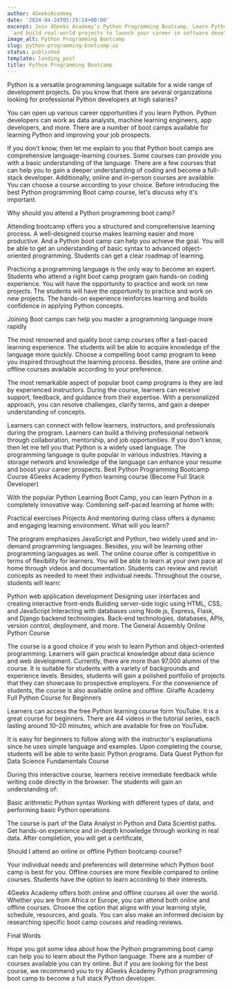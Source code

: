 ```yaml
---
author: 4GeeksAcademy
date: '2024-04-24T05:29:14+00:00'
excerpt: Join 4Geeks Academy’s Python Programming Bootcamp. Learn Python from experts
  and build real-world projects to launch your career in software development.
image_alt: Python Programming Bootcamp
slug: python-programming-bootcamp-us
status: published
template: landing_post
title: Python Programming Bootcamp
---
```

Python is a versatile programming language suitable for a wide range of development projects. Do you know that there are several organizations looking for professional Python developers at high salaries? 

You can open up various career opportunities if you learn Python. Python developers can work as data analysts, machine learning engineers, app developers, and more. There are a number of boot camps available for learning Python and improving your job prospects.

If you don't know, then let me explain to you that Python boot camps are comprehensive language-learning courses. Some courses can provide you with a basic understanding of the language. There are a few courses that can help you to gain a deeper understanding of coding and become a full-stack developer. Additionally, online and in-person courses are available. You can choose a course according to your choice. Before introducing the best Python programming Boot camp course, let's discuss why it's important.

Why should you attend a Python programming boot camp?

Attending bootcamp offers you a structured and comprehensive learning process. 
A well-designed course makes learning easier and more productive. And a Python boot camp can help you achieve the goal. You will be able to get an understanding of basic syntax to advanced object-oriented programming. Students can get a clear roadmap of learning.  

Practicing a programming language is the only way to become an expert. Students who attend a right boot camp program gain hands-on coding experience. You will have the opportunity to practice and work on new projects. The students will have the opportunity to practice and work on new projects. The hands-on experience reinforces learning and builds confidence in applying Python concepts.

Joining Boot camps can help you master a programming language more rapidly

The most renowned and quality boot camp courses offer a fast-paced learning experience. The students will be able to acquire knowledge of the language more quickly. Choose a compelling boot camp program to keep you inspired throughout the learning process. Besides, there are online and offline courses available according to your preference. 

The most remarkable aspect of popular boot camp programs is they are led by experienced instructors.  During the course, learners can receive support, feedback, and guidance from their expertise. With a personalized approach, you can resolve challenges, clarify terms, and gain a deeper understanding of concepts. 

Learners can connect with fellow learners, instructors, and professionals during the program. Learners can build a thriving professional network through collaboration, mentorship, and job opportunities. If you don't know, then let me tell you that Python is a widely used language. The programming language is quite popular in various industries. Having a storage network and knowledge of the language can enhance your resume and boost your career prospects.
Best Python Programming Bootcamp Course 
4Geeks Academy Python learning course (Become Full Stack Developer) 

With the popular Python Learning Boot Camp, you can learn Python in a completely innovative way. Combining self-paced learning at home with:

Practical exercises
Projects
And mentoring during class offers a dynamic and engaging learning environment. 
What will you learn?

The program emphasizes JavaScript and Python, two widely used and in-demand programming languages. Besides, you will be learning other programming languages as well. The online course offer is competitive in terms of flexibility for learners. You will be able to learn at your own pace at home through videos and documentation. Students can review and revisit concepts as needed to meet their individual needs. Throughout the course, students will learn:

Python web application development
Designing user interfaces and creating interactive front-ends
Building server-side logic using HTML, CSS, and JavaScript
Interacting with databases using Node.js, Express, Flask, and Django backend technologies. 
Back-end technologies, databases, APIs, version control, deployment, and more. 
The General Assembly Online Python Course

The course is a good choice if you wish to learn Python and object-oriented programming. Learners will gain practical knowledge about data science and web development. Currently, there are more than 97,000 alumni of the course. It is suitable for students with a variety of backgrounds and experience levels. Besides, students will gain a polished portfolio of projects that they can showcase to prospective employers. For the convenience of students, the course is also available online and offline. 
Giraffe Academy Full Python Course for Beginners

Learners can access the free Python learning course form YouTube. It is a great course for beginners. There are 44 videos in the tutorial series, each lasting around 10–20 minutes, which are available for free on YouTube.

It is easy for beginners to follow along with the instructor's explanations since he uses simple language and examples. Upon completing the course, students will be able to write basic Python programs.
Data Quest Python for Data Science Fundamentals Course

During this interactive course, learners receive immediate feedback while writing code directly in the browser. The students will gain an understanding of:

Basic arithmetic
 Python syntax
Working with different types of data, and performing basic Python operations

The course is part of the Data Analyst in Python and Data Scientist paths. Get hands-on experience and in-depth knowledge through working in real data. After completion, you will get a certificate,

Should I attend an online or offline Python bootcamp course?

Your individual needs and preferences will determine which Python boot camp is best for you. Offline courses are more flexible compared to online courses. Students have the option to learn according to their interests. 

4Geeks Academy offers both online and offline courses all over the world. Whether you are from Africa or Europe, you can attend both online and offline courses. Choose the option that aligns with your learning style, schedule, resources, and goals. You can also make an informed decision by researching specific boot camp courses and reading reviews.

Final Words

Hope you got some idea about how the Python programming boot camp can help you to learn about the Python language. There are a number of courses available you can try online. But if you are looking for the best course, we recommend you to try 4Geeks Academy Python programming boot camp to become a full stack Python developer.